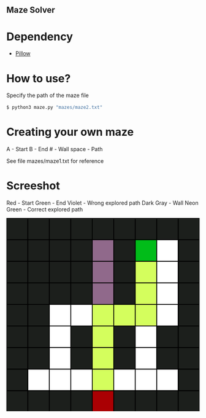 ## Maze Solver

# Dependency
- [Pillow](https://github.com/python-pillow/Pillow)

# How to use?
Specify the path of the maze file

```bash
$ python3 maze.py "mazes/maze2.txt"
```

# Creating your own maze
A - Start
B - End
\# - Wall
space - Path

See file mazes/maze1.txt for reference

# Screeshot
Red - Start
Green - End
Violet - Wrong explored path
Dark Gray - Wall
Neon Green - Correct explored path

![alt text](assets/screenshot.png?raw=true "Screenshot")